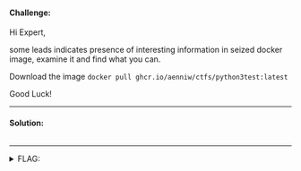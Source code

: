 #### Challenge:

Hi Expert,

some leads indicates presence of interesting information in seized docker image, examine it and find what you can. 

Download the image `docker pull ghcr.io/aenniw/ctfs/python3test:latest`

Good Luck!

---

#### Solution:

```bash
```

---

<details><summary>FLAG:</summary>

```
FLAG{DDmL-mK70-P5Kx-sfrc}
```

</details>
<br/>
